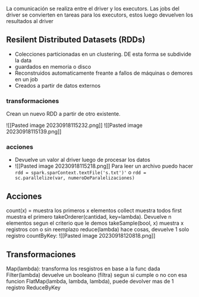 La comunicación se realiza entre el driver y los executors.
Las jobs del driver se convierten en tareas para los executors, estos luego devuelven los resultados al driver


## Resilent Distributed Datasets (RDDs)
-  Colecciones particionadas en un clustering. DE esta forma se subdivide la data
- guardados en memoria o disco
- Reconstruidos automaticamente freante a fallos de máquinas o demores en un job
- Creados a partir de datos externos
### transformaciones
Crean un nuevo RDD a partir de otro existente. 

![[Pasted image 20230918115232.png]]
![[Pasted image 20230918115139.png]]

### acciones
- Devuelve un valor al driver luego de procesar los datos
- ![[Pasted image 20230918115218.png]]
Para leer un archivo puedo hacer 
`rdd = spark.sparContext.textFile('s.txt')'`
o
`rdd = sc.parallelize(var, numeroDeParalelizaciones)`


## Acciones
count(x) = muestra los primeros x elementos
collect muestra todos
first muestra el primero
takeOrderer(cantidad, key=lambda). Devuelve n elementos segun el criterio que le demos
takeSample(bool, x) muestra x registros con o sin reemplazo
reduce(lambda) hace cosas, devuelve 1 solo registro
countByKey:
![[Pasted image 20230918120818.png]]

## Transformaciones 
Map(lambda): transforma los resgistros en base a la func dada
Filter(lambda) devuelve un booleano (filtra) segun si cumple o no con esa funcion
FlatMap(lambda, lambda, lambda), puede devolver mas de 1 registro
ReduceByKey
